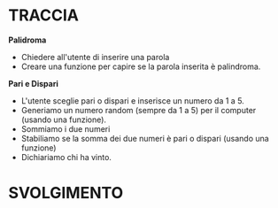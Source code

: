 # TRACCIA

**Palidroma** <br>
- Chiedere all'utente di inserire una parola
- Creare una funzione per capire se la parola inserita è palindroma.

**Pari e Dispari** <br>
- L'utente sceglie pari o dispari e inserisce un numero da 1 a 5.
- Generiamo un numero random (sempre da 1 a 5) per il computer (usando una funzione).
- Sommiamo i due numeri
- Stabiliamo se la somma dei due numeri è pari o dispari (usando una funzione)
- Dichiariamo chi ha vinto.


# SVOLGIMENTO
